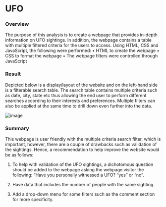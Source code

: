 # UFO

### Overview

The purpose of this analysis is to create a webpage that provides in-depth information on UFO sightings. In addition, the webpage contains a table with multiple filtered criteria for the users to access.
Using HTML, CSS and JavaScript, the following were performed:
•         HTML to create the webpage
•         CSS to format the webpage
•         The webpage filters were controlled through JavaScript


### Result 

Depicted below is a display/layout of the website and on the left-hand side is a filterable search table. The search table contains multiple criteria such as date, city, state etc thus allowing the end user to perform different searches according to their interests and preferences. Multiple filters can also be applied at the same time to drill down even further into the data.


![image](https://user-images.githubusercontent.com/89875689/149840325-b4aca650-e159-4069-8f09-eef647acf30d.png)


### Summary

This webpage is user friendly with the multiple criteria search filter, which is important, however, there are a couple of drawbacks such as validation of the sightings. Hence, a recommendation to help improve the website would be as follows:

1.	To help with validation of the UFO sightings, a dichotomous question should be added to the webpage asking the webpage visitor the following: “Have you personally witnessed a UFO? “yes” or “no”.

2.	Have data that includes the number of people with the same sighting.

3.	Add a drop-down menu for some filters such as the comment section for more specificity.

